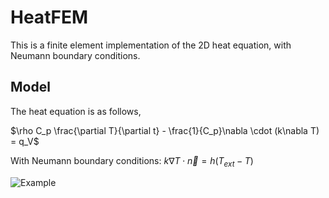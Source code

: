 # HeatFEM
This is a finite element implementation of the 2D heat equation, with Neumann boundary conditions.

## Model
The heat equation is as follows,

$\rho C_p \frac{\partial T}{\partial t} - \frac{1}{C_p}\nabla \cdot (k\nabla T) = q_V$

With Neumann boundary conditions: $k\nabla T \cdot \vec{n} = h(T_{ext}-T)$

![Example](https://github.com/user-attachments/assets/199e0c59-01db-4181-b984-45a5d7fb5712)
